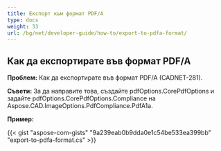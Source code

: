 ```yaml
---
title: Експорт към формат PDF/A
type: docs
weight: 33
url: /bg/net/developer-guide/how-to/export-to-pdfa-format/
---
```


## **Как да експортирате във формат PDF/A**

**Проблем:** Как да експортирате във формат PDF/A (CADNET-281).

**Съвети:** За да направите това, създайте pdfOptions.CorePdfOptions и задайте pdfOptions.CorePdfOptions.Compliance на Aspose.CAD.ImageOptions.PdfCompliance.PdfA1a.

**Пример:**

{{< gist "aspose-com-gists" "9a239eab0b9dda0e1c54be533ea399bb" "export-to-pdfa-format.cs" >}}
